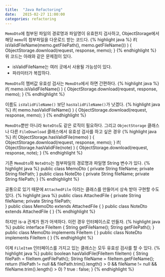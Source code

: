 ```yaml
---
title:  "Java Refactoring"
date:   2015-02-27 11:00:00
categories: refactoring
---
```


`MemoDto`에 첨부된 파일의 경로명과 파일명이 유효한지 검사하고, ObjectStorage에서 해당 `memo`의 첨부파일을 다운로드 받는 코드다.
{% highlight java %}
if( isValidFileName(memo.getFilePath(), memo.getFileName()) ) {
    ObjectStorage.download(request, response, memo);
}
{% endhighlight %}
위 코드는 아래와 같은 문제점이 있다.

 - isValidFileName는 여러 곳에서 사용될 가능성이 있다.
 - 파라미터가 복잡하다.


`MemoDto`의 멤버값 유효성 검사는 `MemoDto`에서 하면 간편하다.
{% highlight java %}
if( memo.isValidFileName() ) {
    ObjectStorage.download(request, response, memo);
}
{% endhighlight %}

이름도 `isValidFileName()` 보단 `hasValidFileName()`가 낫겠다.
{% highlight java %}
if( memo.hasValidFileName() ) {
    ObjectStorage.download(request, response, memo);
}
{% endhighlight %}

`MemoDto`뿐만 아니라 `NoteDto`도 같은 로직이 필요하다. 그리고 `ObjectStorage` 클래스나 다른 `FileDownload` 클래스에서 유효성 검사를 하고 싶은 경우
{% highlight java %}
if( ObjectStorage.hasValidFile(memo) ) {
    ObjectStorage.download(request, response, memo);
}
if( ObjectStorage.hasValidFile(note) ) {
    ObjectStorage.download(request, response, note);
}
{% endhighlight %}

기존 `MemoDto`와 `NoteDto`는 첨부파일의 경로명과 파일명 String 변수가 있다.
{% highlight java %}
public class MemoDto {
    private String fileName;
    private String filePath;
}
public class NoteDto {
    private String fileName;
    private String filePath;
}
{% endhighlight %}

공통으로 있기 때문에 `AttachedFile` 이라는 클래스를 만들어서 상속 받아 구현할 수도 있다. 
{% highlight java %}
public class AttachedFile {
    private String fileName;
    private String filePath;   
}
public class MemoDto extends AttachedFile {
}
public class NoteDto extends AttachedFile {
}
{% endhighlight %}

하지만 is-a 관계가 뭔가 어색하다. 이런 경우 인터페이스로 만들자.
{% highlight java %}
public interface FileItem {
    String getFileName();
    String getFilePath();
}
public class MemoDto implements FileItem {
}
public class NoteDto implements FileItem {
}
{% endhighlight %}

이제 `FileItem` 인터페이스를 가지고 있는 클래스는 모두 유효성 검사를 할 수 있다.
{% highlight java %}
    public boolean hasValidFile(FileItem fileItem) {
        String filePath = fileItem.getFilePath();
        String fileName = fileItem.getFileName();
        return (filePath != null && filePath.trim().length() > 0 && fileName != null && fileName.trim().length() > 0)
            ? true : false;
    }
{% endhighlight %}



